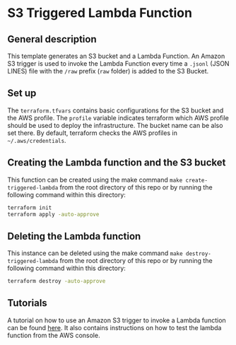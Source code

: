# S3 Triggered Lambda Function

## General description

This template generates an S3 bucket and a Lambda Function. An Amazon S3 trigger is used to invoke the Lambda Function every time a `.jsonl` (JSON LINES) file with the `/raw` prefix (`raw` folder) is added to the S3 Bucket.

## Set up

The `terraform.tfvars` contains basic configurations for the S3 bucket and the AWS profile. The `profile` variable indicates terraform which AWS profile should be used to deploy the infrastructure. The bucket name can be also set there. By default, terraform checks the AWS profiles in `~/.aws/credentials`.

## Creating the Lambda function and the S3 bucket

This function can be created using the make command `make create-triggered-lambda` from the root directory of this repo or by running the following command within this directory:

``` bash
terraform init
terraform apply -auto-approve
```

## Deleting the Lambda function

This instance can be deleted using the make command `make destroy-triggered-lambda` from the root directory of this repo or by running the following command within this directory:

``` bash
terraform destroy -auto-approve
```

## Tutorials

A tutorial on how to use an Amazon S3 trigger to invoke a Lambda function can be found [here](https://docs.aws.amazon.com/lambda/latest/dg/with-s3-example.html). It also contains instructions on how to test the lambda function from the AWS console.
